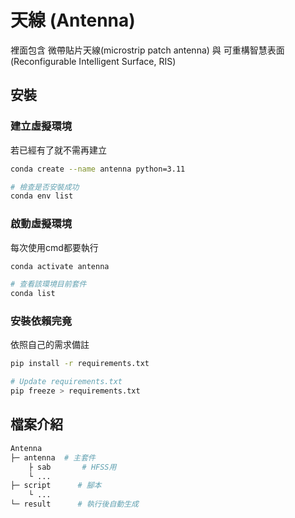 天線 (Antenna)
===========
裡面包含 微帶貼片天線(microstrip patch antenna) 與 可重構智慧表面(Reconfigurable Intelligent Surface, RIS)

安裝
------

### 建立虛擬環境
若已經有了就不需再建立
```bash
conda create --name antenna python=3.11

# 檢查是否安裝成功
conda env list
```

### 啟動虛擬環境
每次使用cmd都要執行
```bash
conda activate antenna

# 查看該環境目前套件
conda list
```


### 安裝依賴完竟
依照自己的需求備註

```bash
pip install -r requirements.txt

# Update requirements.txt
pip freeze > requirements.txt
```

檔案介紹
-----------

```bash
Antenna
├─ antenna  # 主套件
    ├ sab       # HFSS用
    └ ...
├─ script      # 腳本
    └ ...
└─ result      # 執行後自動生成
```